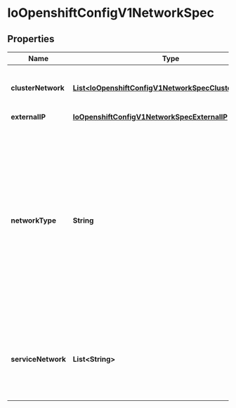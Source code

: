 
# IoOpenshiftConfigV1NetworkSpec

## Properties
Name | Type | Description | Notes
------------ | ------------- | ------------- | -------------
**clusterNetwork** | [**List&lt;IoOpenshiftConfigV1NetworkSpecClusterNetwork&gt;**](IoOpenshiftConfigV1NetworkSpecClusterNetwork.md) | IP address pool to use for pod IPs. This field is immutable after installation. |  [optional]
**externalIP** | [**IoOpenshiftConfigV1NetworkSpecExternalIP**](IoOpenshiftConfigV1NetworkSpecExternalIP.md) |  |  [optional]
**networkType** | **String** | NetworkType is the plugin that is to be deployed (e.g. OpenShiftSDN). This should match a value that the cluster-network-operator understands, or else no networking will be installed. Currently supported values are: - OpenShiftSDN This field is immutable after installation. |  [optional]
**serviceNetwork** | **List&lt;String&gt;** | IP address pool for services. Currently, we only support a single entry here. This field is immutable after installation. |  [optional]



